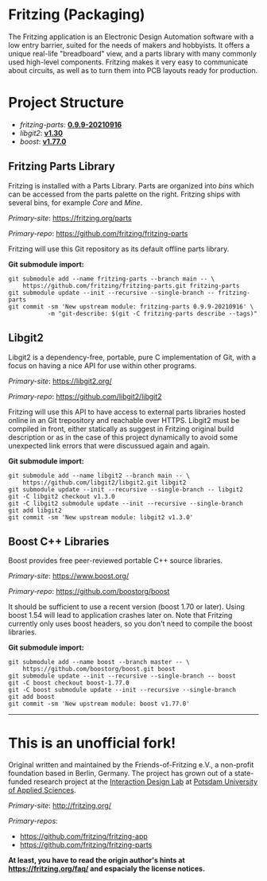 Fritzing (Packaging)
====================

The Fritzing application is an Electronic Design Automation software with
a low entry barrier, suited for the needs of makers and hobbyists. It
offers a unique real-life "breadboard" view, and a parts library with
many commonly used high-level components. Fritzing makes it very easy
to communicate about circuits, as well as to turn them into PCB layouts
ready for production.

# Project Structure

* *fritzing-parts*: **[0.9.9-20210916](https://github.com/fritzing/fritzing-parts/commits/main)**
* *libgit2*: **[v1.30](https://github.com/libgit2/libgit2/releases/tag/v1.3.0)**
* *boost*: **[v1.77.0](https://www.boost.org/users/history/version_1_77_0.html)**

## Fritzing Parts Library

Fritzing is installed with a Parts Library. Parts are organized into *bins*
which can be accessed from the parts palette on the right. Fritzing ships
with several bins, for example *Core* and *Mine*.

*Primary-site*: https://fritzing.org/parts

*Primary-repo*: https://github.com/fritzing/fritzing-parts

Fritzing will use this Git repository as its default offline parts library.

**Git submodule import:**

```
git submodule add --name fritzing-parts --branch main -- \
    https://github.com/fritzing/fritzing-parts.git fritzing-parts
git submodule update --init --recursive --single-branch -- fritzing-parts
git commit -sm 'New upstream module: fritzing-parts 0.9.9-20210916' \
           -m "git-describe: $(git -C fritzing-parts describe --tags)"
```

## Libgit2

Libgit2 is a dependency-free, portable, pure C implementation of Git,
with a focus on having a nice API for use within other programs.

*Primary-site*: https://libgit2.org/

*Primary-repo*: https://github.com/libgit2/libgit2

Fritzing will use this API to have access to external parts libraries hosted
online in an Git trepository and reachable over HTTPS. Libgit2 must be compiled
in front, either statically as suggest in Fritzing original build description
or as in the case of this project dynamically to avoid some unexpected link
errors that were discussued again and again.

**Git submodule import:**

```
git submodule add --name libgit2 --branch main -- \
    https://github.com/libgit2/libgit2.git libgit2
git submodule update --init --recursive --single-branch -- libgit2
git -C libgit2 checkout v1.3.0
git -C libgit2 submodule update --init --recursive --single-branch
git add libgit2
git commit -sm 'New upstream module: libgit2 v1.3.0'
```

## Boost C++ Libraries

Boost provides free peer-reviewed portable C++ source libraries.

*Primary-site*: https://www.boost.org/

*Primary-repo*: https://github.com/boostorg/boost

It should be sufficient to use a recent version (boost 1.70 or later).
Using boost 1.54 will lead to application crashes later on. Note that
Fritzing currently only uses boost headers, so you don't need to compile
the boost libraries.

**Git submodule import:**

```
git submodule add --name boost --branch master -- \
    https://github.com/boostorg/boost.git boost
git submodule update --init --recursive --single-branch -- boost
git -C boost checkout boost-1.77.0
git -C boost submodule update --init --recursive --single-branch
git add boost
git commit -sm 'New upstream module: boost v1.77.0'
```

---

This is an unofficial fork!
===========================

Original written and maintained by the Friends-of-Fritzing e.V., a
non-profit foundation based in Berlin, Germany. The project has grown
out of a state-funded research project at the
[Interaction Design Lab](http://idl.fh-potsdam.de/) at
[Potsdam University of Applied Sciences](http://fh-potsdam.de/).


*Primary-site*: http://fritzing.org/

*Primary-repos*:

   * https://github.com/fritzing/fritzing-app
   * https://github.com/fritzing/fritzing-parts

**At least, you have to read the origin author's hints at
https://fritzing.org/faq/ and espacialy the license notices.**
